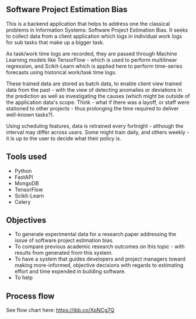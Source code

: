 ## Software Project Estimation Bias

This is a backend application that helps to address one the classical problems in Information Systems: Software Project Estimation Bias. It seeks to collect data from a client application which logs in individual work logs for sub tasks that make up a bigger task.

As task/work time logs are recorded, they are passed through Machine Learning models like TensorFlow - which is used to perform multilinear regression, and Scikit-Learn which is applied here to perform time-series forecasts using historical work/task time logs.

These trained data are stored as batch data, to enable client view trained data from the past - with the view of detecting anomalies or deviations in the prediction as well as investigating the causes (which might be outside of the application data's scope. Think - what if there was a layoff, or staff were stationed to other projects - thus prolonging the time required to deliver well-known tasks?).

Using scheduling features, data is retrained every fortnight - although the interval may differ across users. Some might train daily, and others weekly - it is up to the user to decide what their policy is.

## Tools used

- Python
- FastAPI
- MongoDB
- TensorFlow
- Scikit-Learn
- Celery

## Objectives

- To generate experimental data for a research paper addressing the issue of software project estimation bias.
- To compare previous academic research outcomes on this topic -
  with results from generated from this system.
- To have a system that guides developers and project managers toward making more-informed, objective decisions with regards to estimating effort and time expended in building software.
- To help

## Process flow

See flow chart here:
https://ibb.co/XpNCg7Q
